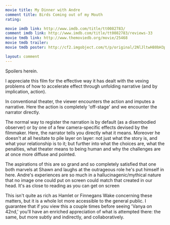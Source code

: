 ```yaml
---
movie title: My Dinner with Andre
comment title: Birds Coming out of my Mouth
rating: 

movie imdb link: http://www.imdb.com/title/tt0082783/
comment imdb link: http://www.imdb.com/title/tt0082783/reviews-33
movie tmdb link: http://www.themoviedb.org/movie/25468
movie tmdb trailer: 
movie tmdb poster: http://cf2.imgobject.com/t/p/original/2NlJltwH80bH3pjPJeawPuRiQLr.jpg

layout: comment
---
```


Spoilers herein.

I appreciate this film for the effective way it has dealt with the vexing problems of how to accelerate effect through unfolding narrative (and by implication, action).

In conventional theater, the viewer encounters the action and imputes a narrative. Here the action is completely 'off-stage' and we encounter the narrator directly.

The normal way to register the narration is by default (as a disembodied observer) or by one of a few camera-specific effects devised by the filmmaker. Here, the narrator tells you directly what it means. Moreover he doesn't at all hesitate to pile layer on layer: not just what the story is, and what your relationship is to it; but further into what the choices are, what the penalties, what theater means to being human and why the challenges are at once more diffuse and pointed.

The aspirations of this are so grand and so completely satisfied that one both marvels at Shawn and laughs at the outrageous role he's put himself in here. Andre's experiences are so much in a hallucinagenic/mythical nature that no image one could put on screen could match that created in our head. It's as close to reading as you can get on screen 

This isn't quite as rich as Hamlet or Finnegans Wake concerning these matters, but it is a whole lot more accessible to the general public. I guarantee that if you view this a couple times before seeing 'Vanya on 42nd,' you'll have an enriched appreciation of what is attempted there: the same, but more subtly and indirectly, and collaboratively.